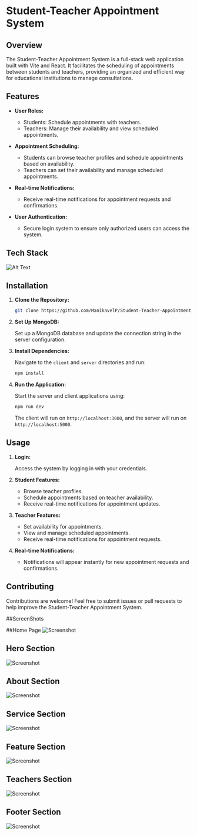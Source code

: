 # Student-Teacher Appointment System

## Overview

The Student-Teacher Appointment System is a full-stack web application built with Vite and React. It facilitates the scheduling of appointments between students and teachers, providing an organized and efficient way for educational institutions to manage consultations.

## Features

- **User Roles:**
  - Students: Schedule appointments with teachers.
  - Teachers: Manage their availability and view scheduled appointments.

- **Appointment Scheduling:**
  - Students can browse teacher profiles and schedule appointments based on availability.
  - Teachers can set their availability and manage scheduled appointments.

- **Real-time Notifications:**
  - Receive real-time notifications for appointment requests and confirmations.

- **User Authentication:**
  - Secure login system to ensure only authorized users can access the system.

## Tech Stack

![Alt Text](html.png)




## Installation

1. **Clone the Repository:**

    ```bash
    git clone https://github.com/ManikavelP/Student-Teacher-Appointment.git
    ```

2. **Set Up MongoDB:**

    Set up a MongoDB database and update the connection string in the server configuration.

3. **Install Dependencies:**

    Navigate to the `client` and `server` directories and run:

    ```bash
    npm install
    ```

4. **Run the Application:**

    Start the server and client applications using:

    ```bash
    npm run dev
    ```

    The client will run on `http://localhost:3000`, and the server will run on `http://localhost:5000`.

## Usage

1. **Login:**

    Access the system by logging in with your credentials.

2. **Student Features:**

    - Browse teacher profiles.
    - Schedule appointments based on teacher availability.
    - Receive real-time notifications for appointment updates.

3. **Teacher Features:**

    - Set availability for appointments.
    - View and manage scheduled appointments.
    - Receive real-time notifications for appointment requests.

4. **Real-time Notifications:**

    - Notifications will appear instantly for new appointment requests and confirmations.


## Contributing

Contributions are welcome! Feel free to submit issues or pull requests to help improve the Student-Teacher Appointment System.

##ScreenShots

  ##Home Page
![Screenshot](WebImages/Screenshot%202023-12-02%20142435.png)
 
  ## Hero Section
![Screenshot](WebImages/Screenshot%202023-12-02%20142452.png)

  ## About Section
![Screenshot](WebImages/Screenshot%202023-12-02%20142507.png)


  ## Service Section
![Screenshot](WebImages/Screenshot%202023-12-02%20142521.png)


  ## Feature Section
![Screenshot](WebImages/Screenshot%202023-12-02%20142535.png)


  ## Teachers Section
![Screenshot](WebImages/Screenshot%202023-12-02%20142547.png)


  ## Footer Section 
![Screenshot](WebImages/Screenshot%202023-12-02%20142604.png)











